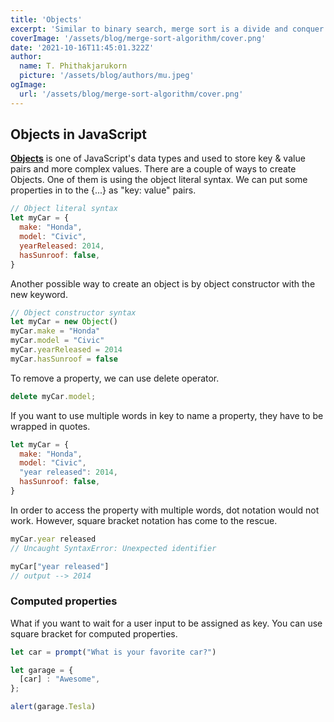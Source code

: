 ```yaml
---
title: 'Objects'
excerpt: 'Similar to binary search, merge sort is a divide and conquer algorithm. The goal is to break down a complicated problem into sub-problems and recursively continue to divide them until we have plenty of simple problems that we can easily solve.'
coverImage: '/assets/blog/merge-sort-algorithm/cover.png'
date: '2021-10-16T11:45:01.322Z'
author:
  name: T. Phithakjarukorn
  picture: '/assets/blog/authors/mu.jpeg'
ogImage:
  url: '/assets/blog/merge-sort-algorithm/cover.png'
---
```


## Objects in JavaScript

[**Objects**](https://developer.mozilla.org/en-US/docs/Web/JavaScript/Reference/Global_Objects/Object) is one of JavaScript's data types and used to store key & value pairs and more complex values. There are a couple of ways to create Objects. One of them is using the object literal syntax. We can put some properties in to the {...} as "key: value" pairs.

```js
// Object literal syntax
let myCar = {
  make: "Honda",
  model: "Civic",
  yearReleased: 2014,
  hasSunroof: false,
}
```

Another possible way to create an object is by object constructor with the new keyword.

```js
// Object constructor syntax
let myCar = new Object()
myCar.make = "Honda"
myCar.model = "Civic"
myCar.yearReleased = 2014
myCar.hasSunroof = false
```

To remove a property, we can use delete operator.

```js
delete myCar.model;
```

If you want to use multiple words in key to name a property, they have to be wrapped in quotes.

```js
let myCar = {
  make: "Honda",
  model: "Civic",
  "year released": 2014,
  hasSunroof: false,
}
```

In order to access the property with multiple words, dot notation would not work. However, square bracket notation has come to the rescue.

```js
myCar.year released
// Uncaught SyntaxError: Unexpected identifier

myCar["year released"]
// output --> 2014
```

### Computed properties

What if you want to wait for a user input to be assigned as key. You can use square bracket for computed properties.

```js
let car = prompt("What is your favorite car?")

let garage = {
  [car] : "Awesome",
};

alert(garage.Tesla)
```
